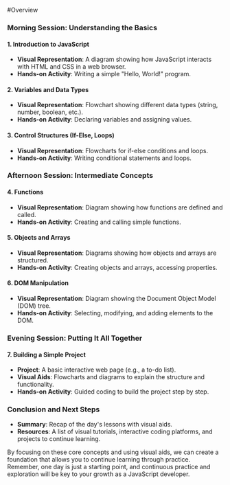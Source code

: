 #Overview

### Morning Session: Understanding the Basics

#### 1. Introduction to JavaScript
- **Visual Representation**: A diagram showing how JavaScript interacts with HTML and CSS in a web browser.
- **Hands-on Activity**: Writing a simple "Hello, World!" program.

#### 2. Variables and Data Types
- **Visual Representation**: Flowchart showing different data types (string, number, boolean, etc.).
- **Hands-on Activity**: Declaring variables and assigning values.

#### 3. Control Structures (If-Else, Loops)
- **Visual Representation**: Flowcharts for if-else conditions and loops.
- **Hands-on Activity**: Writing conditional statements and loops.

### Afternoon Session: Intermediate Concepts

#### 4. Functions
- **Visual Representation**: Diagram showing how functions are defined and called.
- **Hands-on Activity**: Creating and calling simple functions.

#### 5. Objects and Arrays
- **Visual Representation**: Diagrams showing how objects and arrays are structured.
- **Hands-on Activity**: Creating objects and arrays, accessing properties.

#### 6. DOM Manipulation
- **Visual Representation**: Diagram showing the Document Object Model (DOM) tree.
- **Hands-on Activity**: Selecting, modifying, and adding elements to the DOM.

### Evening Session: Putting It All Together

#### 7. Building a Simple Project
- **Project**: A basic interactive web page (e.g., a to-do list).
- **Visual Aids**: Flowcharts and diagrams to explain the structure and functionality.
- **Hands-on Activity**: Guided coding to build the project step by step.

### Conclusion and Next Steps
- **Summary**: Recap of the day's lessons with visual aids.
- **Resources**: A list of visual tutorials, interactive coding platforms, and projects to continue learning.

By focusing on these core concepts and using visual aids, we can create a foundation that allows you to continue learning through practice. Remember, one day is just a starting point, and continuous practice and exploration will be key to your growth as a JavaScript developer.
